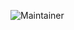 ![Maintainer](https://img.shields.io/badge/Built%20By-aedot-blue?style=for-the-badge&logo=terraform)